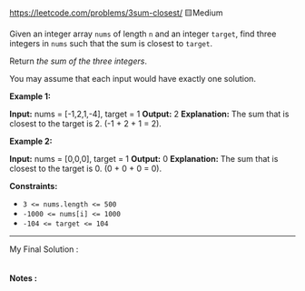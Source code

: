 https://leetcode.com/problems/3sum-closest/
🟨Medium

Given an integer array `nums` of length `n` and an integer `target`, find three integers in `nums` such that the sum is closest to `target`.

Return _the sum of the three integers_.

You may assume that each input would have exactly one solution.

**Example 1:**

**Input:** nums = [-1,2,1,-4], target = 1
**Output:** 2
**Explanation:** The sum that is closest to the target is 2. (-1 + 2 + 1 = 2).

**Example 2:**

**Input:** nums = [0,0,0], target = 1
**Output:** 0
**Explanation:** The sum that is closest to the target is 0. (0 + 0 + 0 = 0).

**Constraints:**

- `3 <= nums.length <= 500`
- `-1000 <= nums[i] <= 1000`
- `-104 <= target <= 104`

---

My Final Solution :
```cpp live:true sym:"3SumClosest_v?" file:"16.3SumClosest.cpp"
```
#### Notes :
